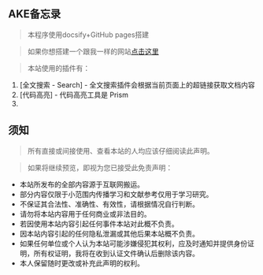 ## AKE备忘录

> 本程序使用docsify+GitHub pages搭建

> 如果你想搭建一个跟我一样的网站[点击这里](./)

> 本站使用的插件有：

1. [全文搜索 - Search] - 全文搜索插件会根据当前页面上的超链接获取文档内容
2. [代码高亮] - 代码高亮工具是 Prism
3. 

## 须知

> 所有直接或间接使用、查看本站的人均应该仔细阅读此声明。

> 如果将继续预览，即视为您已接受此免责声明：

- 本站所发布的全部内容源于互联网搬运。
- 部分内容仅限于小范围内传播学习和文献参考仅用于学习研究。
- 不保证其合法性、准确性、有效性，请根据情况自行判断。
- 请勿将本站内容用于任何商业或非法目的。
- 若因使用本站内容引起任何事件本站对此概不负责。
- 因本站内容引起的任何隐私泄漏或其他后果本站概不负责。
- 如果任何单位或个人认为本站可能涉嫌侵犯其权利，应及时通知并提供身份证明，所有权证明，我将在收到认证文件确认后删除该内容。 
- 本人保留随时更改或补充此声明的权利。